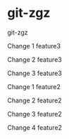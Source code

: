 # git-zgz
git-zgz


Change 1 feature3

Change 2 feature3

Change 3 feature3


Change 1 feature2

Change 2 feature2

Change 3 feature2

Change 4 feature2